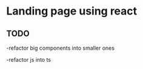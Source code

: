 # Landing page using react
## TODO
-refactor big components into smaller ones

-refactor js into ts

